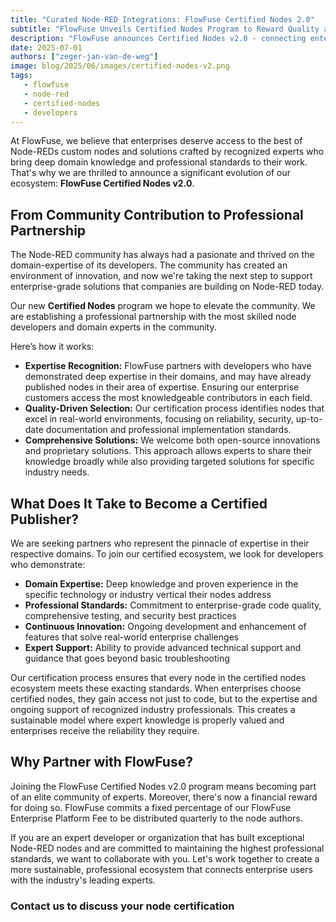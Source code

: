 ```yaml
---
title: "Curated Node-RED Integrations: FlowFuse Certified Nodes 2.0"
subtitle: "FlowFuse Unveils Certified Nodes Program to Reward Quality and Ensure Long-Term Support"
description: "FlowFuse announces Certified Nodes v2.0 - connecting enterprises with the highest quality Node-RED nodes, built and maintained by recognized experts in their fields."
date: 2025-07-01
authors: ["zeger-jan-van-de-weg"]
image: blog/2025/06/images/certified-nodes-v2.png
tags:
   - flowfuse
   - node-red
   - certified-nodes
   - developers
---
```


At FlowFuse, we believe that enterprises deserve access to the best of Node-REDs
custom nodes and solutions crafted by recognized experts who bring deep domain
knowledge and professional standards to their work. That's why we are thrilled
to announce a significant evolution of our ecosystem: **FlowFuse Certified Nodes
v2.0**.

<!--more-->

## From Community Contribution to Professional Partnership

The Node-RED community has always had a pasionate and thrived on the
domain-expertise of its developers. The community has created an environment of
innovation, and now we're taking the next step to support enterprise-grade
solutions that companies are building on Node-RED today.

Our new **Certified Nodes** program we hope to elevate the community. We are
establishing a professional partnership with the most skilled node developers
and domain experts in the community.

Here’s how it works:

- **Expertise Recognition:** FlowFuse partners with developers who have
  demonstrated deep expertise in their domains, and may have already published
  nodes in their area of expertise. Ensuring our enterprise customers access the
  most knowledgeable contributors in each field.
- **Quality-Driven Selection:** Our certification process identifies nodes that
  excel in real-world environments, focusing on reliability, security,
  up-to-date documentation and professional implementation standards.
- **Comprehensive Solutions:** We welcome both open-source innovations and
  proprietary solutions. This approach allows experts to share their knowledge
  broadly while also providing targeted solutions for specific industry needs.

## What Does It Take to Become a Certified Publisher?

We are seeking partners who represent the pinnacle of expertise in their
respective domains. To join our certified ecosystem, we look for developers who
demonstrate:

- **Domain Expertise:** Deep knowledge and proven experience in the specific
  technology or industry vertical their nodes address
- **Professional Standards:** Commitment to enterprise-grade code quality,
  comprehensive testing, and security best practices
- **Continuous Innovation:** Ongoing development and enhancement of features
  that solve real-world enterprise challenges
- **Expert Support:** Ability to provide advanced technical support and guidance
  that goes beyond basic troubleshooting

Our certification process ensures that every node in the certified nodes
ecosystem meets these exacting standards. When enterprises choose certified
nodes, they gain access not just to code, but to the expertise and ongoing
support of recognized industry professionals. This creates a sustainable model
where expert knowledge is properly valued and enterprises receive the
reliability they require.

## Why Partner with FlowFuse?

Joining the FlowFuse Certified Nodes v2.0 program means becoming part of an
elite community of experts. Moreover, there's now a financial reward for doing
so. FlowFuse commits a fixed percentage of our FlowFuse Enterprise Platform Fee
to be distributed quarterly to the node authors.

If you are an expert developer or organization that has built exceptional
Node-RED nodes and are committed to maintaining the highest professional
standards, we want to collaborate with you. Let's work together to create a more
sustainable, professional ecosystem that connects enterprise users with the
industry's leading experts.

### Contact us to discuss your node certification

<script charset="utf-8" type="text/javascript" src="//js-eu1.hsforms.net/forms/embed/v2.js"></script>
<script>
  hbspt.forms.create({
    portalId: "26586079",
    formId: "6e02fe34-13c3-442b-8c27-9a12e72bba37",
    region: "eu1"
  });
</script>
